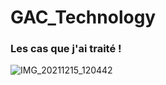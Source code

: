 # GAC_Technology


###  Les cas que j'ai traité ! 

![IMG_20211215_120442](https://user-images.githubusercontent.com/46791116/146176492-468eecd9-f388-4c9f-8825-bbff2edfc529.jpg)
